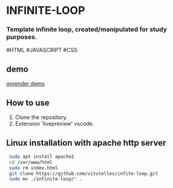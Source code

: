 # INFINITE-LOOP

### Template infinite loop, created/manipulated for study purposes.

#HTML
#JAVASCRIPT
#CSS

## demo 

[onrender demo](https://infite-loop.onrender.com/)

## How to use

1. Clone the repository.
2. Extension 'livepreview' vscode.


## Linux installation with apache http server
```bash
 sudo apt install apache2
 cd /var/www/html
 sudo rm index.html
 git clone https://github.com/vitutelles/infite-loop.git
 sudo mv ./infinite-loop/* .
```